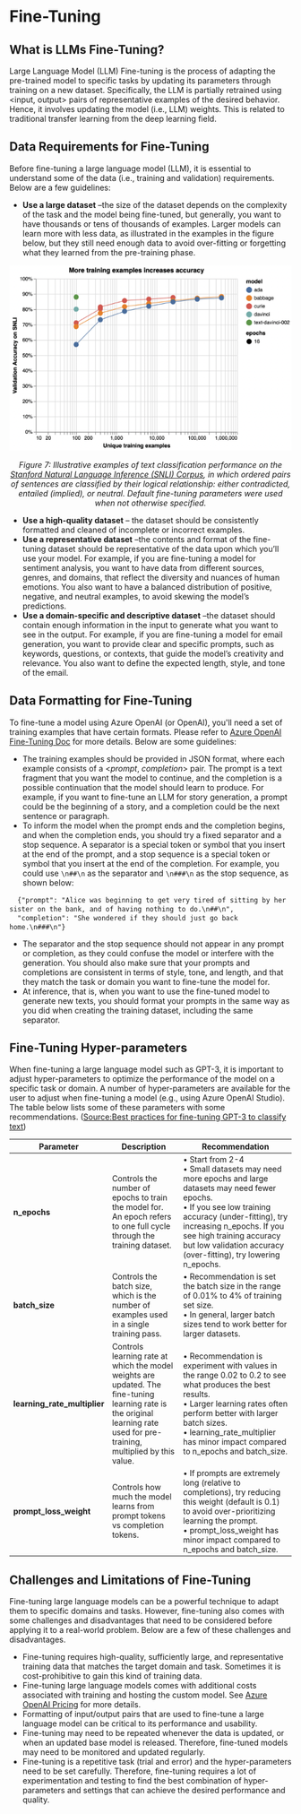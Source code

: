 # Fine-Tuning

## What is LLMs Fine-Tuning?

Large Language Model (LLM) Fine-tuning is the process of adapting the pre-trained model to specific tasks by updating its parameters through training on a new dataset. Specifically, the LLM is partially retrained using <input, output> pairs of representative examples of the desired behavior. Hence, it involves updating the model (i.e., LLM) weights. This is related to traditional transfer learning from the deep learning field.

## Data Requirements for Fine-Tuning

Before fine-tuning a large language model (LLM), it is essential to understand some of the data (i.e., training and validation) requirements. Below are a few guidelines:

- **Use a large dataset** –the size of the dataset depends on the complexity of the task and the model being fine-tuned, but generally, you want to have thousands or tens of thousands of examples. Larger models can learn more with less data, as illustrated in the examples in the figure below, but they still need enough data to avoid over-fitting or forgetting what they learned from the pre-training phase.
  
<p align="center"><img src="./img/fine_tune_data.png" /></p>

*<p align="center">Figure 7: Illustrative examples of text classification performance on the [Stanford Natural Language Inference (SNLI) Corpus](https://paperswithcode.com/dataset/snli/), in which ordered pairs of sentences are classified by their logical relationship: either contradicted, entailed (implied), or neutral. Default fine-tuning parameters were used when not otherwise specified.</p>*

- **Use a high-quality dataset** – the dataset should be consistently formatted and cleaned of incomplete or incorrect examples.
- **Use a representative dataset** –the contents and format of the fine-tuning dataset should be representative of the data upon which you’ll use your model. For example, if you are fine-tuning a model for sentiment analysis, you want to have data from different sources, genres, and domains, that reflect the diversity and nuances of human emotions. You also want to have a balanced distribution of positive, negative, and neutral examples, to avoid skewing the model’s predictions.
- **Use a domain-specific and descriptive dataset** –the dataset should contain enough information in the input to generate what you want to see in the output. For example, if you are fine-tuning a model for email generation, you want to provide clear and specific prompts, such as keywords, questions, or contexts, that guide the model’s creativity and relevance. You also want to define the expected length, style, and tone of the email.

## Data Formatting for Fine-Tuning

To fine-tune a model using Azure OpenAI (or OpenAI), you'll need a set of training examples that have certain formats. Please refer to [Azure OpenAI Fine-Tuning Doc](https://learn.microsoft.com/en-us/azure/cognitive-services/openai/how-to/fine-tuning?pivots=programming-language-studio) for more details. Below are some guidelines:

- The training examples should be provided in JSON format, where each example consists of a <*prompt*, *completion*> pair. The prompt is a text fragment that you want the model to continue, and the completion is a possible continuation that the model should learn to produce. For example, if you want to fine-tune an LLM for story generation, a prompt could be the beginning of a story, and a completion could be the next sentence or paragraph.
- To inform the model when the prompt ends and the completion begins, and when the completion ends, you should try a fixed separator and a stop sequence. A separator is a special token or symbol that you insert at the end of the prompt, and a stop sequence is a special token or symbol that you insert at the end of the completion. For example, you could use ```\n##\n``` as the separator and ```\n###\n``` as the stop sequence, as shown below:

```text
  {"prompt": "Alice was beginning to get very tired of sitting by her sister on the bank, and of having nothing to do.\n##\n", 
  "completion": "She wondered if they should just go back home.\n###\n"}
```

- The separator and the stop sequence should not appear in any prompt or completion, as they could confuse the model or interfere with the generation. You should also make sure that your prompts and completions are consistent in terms of style, tone, and length, and that they match the task or domain you want to fine-tune the model for.
- At inference, that is, when you want to use the fine-tuned model to generate new texts, you should format your prompts in the same way as you did when creating the training dataset, including the same separator.

## Fine-Tuning Hyper-parameters

When fine-tuning a large language model such as GPT-3, it is important to adjust hyper-parameters to optimize the performance of the model on a specific task or domain. A number of hyper-parameters are available for the user to adjust when fine-tuning a model (e.g., using Azure OpenAI Studio). The table below lists some of these parameters with some recommendations. ([Source:Best practices for fine-tuning GPT-3 to classify text](https://github.com/openai/openai-cookbook))

| Parameter                  | Description                                                                                                    | Recommendation                                                                                                                                       |
|----------------------------|----------------------------------------------------------------------------------------------------------------|------------------------------------------------------------------------------------------------------------------------------------------------------|
| **n_epochs**                   | Controls the number of epochs to train the model for. An epoch refers to one full cycle through the training dataset. | • Start from 2-4  <br/>• Small datasets may need more epochs and large datasets may need fewer epochs. <br/> • If you see low training accuracy (under-fitting), try increasing n_epochs. If you see high training accuracy but low validation accuracy (over-fitting), try lowering n_epochs. |
| **batch_size**                 | Controls the batch size, which is the number of examples used in a single training pass.                          | • Recommendation is set the batch size in the range of 0.01% to 4% of training set size.  <br>• In general, larger batch sizes tend to work better for larger datasets.                                                                       |
| **learning_rate_multiplier**  | Controls learning rate at which the model weights are updated. The fine-tuning learning rate is the original learning rate used for pre-training, multiplied by this value. | • Recommendation is experiment with values in the range 0.02 to 0.2 to see what produces the best results. <br />• Larger learning rates often perform better with larger batch sizes. <br />• learning_rate_multiplier has minor impact compared to n_epochs and batch_size. |
| **prompt_loss_weight**         | Controls how much the model learns from prompt tokens vs completion tokens.                                      | • If prompts are extremely long (relative to completions), try reducing this weight (default is 0.1) to avoid over-prioritizing learning the prompt.  <br>• prompt_loss_weight has minor impact compared to n_epochs and batch_size. |

## Challenges and Limitations of Fine-Tuning

Fine-tuning large language models can be a powerful technique to adapt them to specific domains and tasks. However, fine-tuning also comes with some challenges and disadvantages that need to be considered before applying it to a real-world problem. Below are a few of these challenges and disadvantages.

- Fine-tuning requires high-quality, sufficiently large, and representative training data that matches the target domain and task. Sometimes it is cost-prohibitive to gain this kind of training data.
- Fine-tuning large language models comes with additional costs associated with training and hosting the custom model. See [Azure OpenAI Pricing](https://azure.microsoft.com/en-us/pricing/details/cognitive-services/openai-service/) for more details.
- Formatting of input/output pairs that are used to fine-tune a large language model can be critical to its performance and usability.
- Fine-tuning may need to be repeated whenever the data is updated, or when an updated base model is released. Therefore, fine-tuned models may need to be monitored and updated regularly.
- Fine-tuning is a repetitive task (trial and error) and the hyper-parameters need to be set carefully. Therefore, fine-tuning requires a lot of experimentation and testing to find the best combination of hyper-parameters and settings that can achieve the desired performance and quality.
